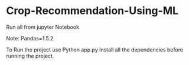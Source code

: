 # Crop-Recommendation-Using-ML
Run all from jupyter Notebook

Note: Pandas=1.5.2

To Run the project use Python app.py
Install all the dependencies before running the project.

